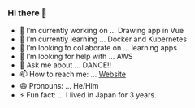 ### Hi there 👋


- 🔭 I’m currently working on ... Drawing app in Vue
- 🌱 I’m currently learning ... Docker and Kubernetes
- 👯 I’m looking to collaborate on ... learning apps
- 🤔 I’m looking for help with ... AWS
- 💬 Ask me about ... DANCE!!
- 📫 How to reach me: ... [Website](https://zachrickers.com)
- 😄 Pronouns: ... He/Him
- ⚡ Fun fact: ... I lived in Japan for 3 years.
